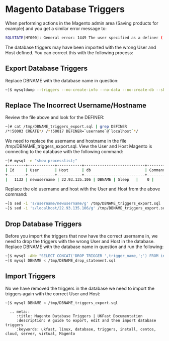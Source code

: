 # Magento Database Triggers

When performing actions in the Magento admin area (Saving products for example) and you get a similar error message to:

```bash
SQLSTATE[HY000]: General error: 1449 The user specified as a definer ('username'@'localhost') does not exist, query was: UPDATE `catelog_product_entity` SET `attrivute_set_id` =?, `sku` =?, has_options` =?, `required_options` =?, `created_at` =?, `updated_at` =? WHERE(entity_id = '4062)
```

The database triggers may have been imported with the wrong User and Host defined. You can correct this with the following process:

## Export Database Triggers

Replace DBNAME with the database name in question:
```bash
~]$ mysqldump --triggers --no-create-info --no-data --no-create-db --skip-opt DBNAME > /tmp/DBNAME_triggers_export.sql
```

## Replace The Incorrect Username/Hostname

Review the file above and look for the DEFINER:

```bash 
~]# cat /tmp/DBNAME_triggers_export.sql | grep DEFINER
/*!50003 CREATE*/ /*!50017 DEFINER=`username`@`localhost`*/
```
We need to replace the username and hostname in the file /tmp/DBNAME_triggers_export.sql. View the User and Host Magento is connecting to the database with the following command:

```bash
~]# mysql -e "show processlist;"
+--------+------------+-----------+---------------------------+---------+------+----------+------------------+-----------+---------------+
| Id     | User       | Host      | db                        | Command | Time | State    | Info             | Rows_sent | Rows_examined |
+--------+------------+-----------+---------------------------+---------+------+----------+------------------+-----------+---------------+
|   1132 | newusername | 22.93.135.106 | DBNAME | Sleep   |    0 |          | NULL             |         0 |             0 |
```

Replace the old username and host with the User and Host from the above command:

```bash
~]$ sed -i 's/username/newusername/g' /tmp/DBNAME_triggers_export.sql
~]$ sed -i 's/localhost/22.93.135.106/g' /tmp/DBNAME_triggers_export.sql
```

## Drop Database Triggers

Before you import the triggers that now have the correct username in, we need to drop the triggers with the wrong User and Host in the database. Replace DBNAME with the database name in question and run the following:

```bash
~]$ mysql -ANe "SELECT CONCAT('DROP TRIGGER ',trigger_name,';') FROM information_schema.triggers WHERE trigger_schema = 'DBNAME';" | sed s'/\|//g' > /tmp/DBNAME_drop_statement.sql
~]$ mysql DBNAME < /tmp/DBNAME_drop_statement.sql
```

## Import Triggers

No we have removed the triggers in the database we need to import the triggers again with the correct User and Host:

```bash
~]$ mysql DBNAME < /tmp/DBNAME_triggers_export.sql
```

```eval_rst
  .. meta::
     :title: Magento Database Triggers | UKFast Documentation
     :description: A guide to export, edit and then import database triggers
     :keywords: ukfast, linux, database, triggers, install, centos, cloud, server, virtual, Magento

